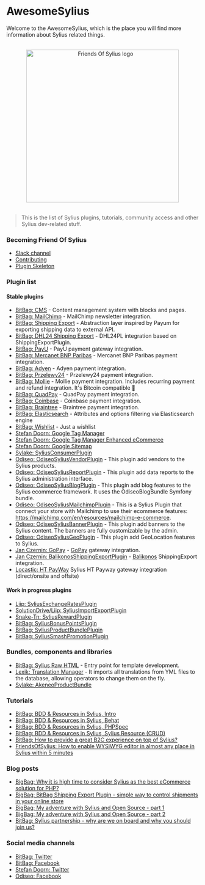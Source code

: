 # AwesomeSylius
Welcome to the AwesomeSylius, which is the place you will find more information about Sylius related things.

<p align="center">
  <br>
  <img width="400" src="./friends-of-sylius-logo.png" alt="Friends Of Sylius logo">
  <br>
  <br>
</p>

> This is the list of Sylius plugins, tutorials, community access and other Sylius dev-related stuff.

### Becoming Friend Of Sylius

- [Slack channel](http://sylius.org/slack)
- [Contributing](http://docs.sylius.org/en/latest/contributing/)
- [Plugin Skeleton](https://github.com/Sylius/PluginSkeleton)

### Plugin list

#### Stable plugins

- [BitBag: CMS](https://github.com/BitBagCommerce/SyliusCmsPlugin) - Content management system with blocks and pages.
- [BitBag: MailChimp](https://github.com/BitBagCommerce/SyliusMailChimpPlugin) - MailChimp newsletter integration.
- [BitBag: Shipping Export](https://github.com/BitBagCommerce/SyliusShippingExportPlugin) - Abstraction layer inspired by Payum for exporting shipping data to external API.
- [BitBag: DHL24 Shipping Export](https://github.com/BitBagCommerce/SyliusDHL24PlShippingExportPlugin) - DHL24PL integration based on ShippingExportPlugin.
- [BitBag: PayU](https://github.com/BitBagCommerce/SyliusPayUPlugin) - PayU payment gateway integration.
- [BitBag: Mercanet BNP Paribas](https://github.com/BitBagCommerce/SyliusMercanetBnpParibasPlugin) - Mercanet BNP Paribas payment integration.
- [BitBag: Adyen](https://github.com/BitBagCommerce/SyliusAdyenPlugin) - Adyen payment integration.
- [BitBag: Przelewy24](https://github.com/BitBagCommerce/SyliusPrzelewy24Plugin) - Przelewy24 payment integration.
- [BitBag: Mollie](https://github.com/BitBagCommerce/SyliusMolliePlugin) - Mollie payment integration. Includes recurring payment and refund integration. It's Bitcoin compatible :tada:
- [BitBag: QuadPay](https://github.com/BitBagCommerce/SyliusQuadPayPlugin) - QuadPay payment integration.
- [BitBag: Coinbase](https://github.com/BitBagCommerce/SyliusCoinbasePlugin) - Coinbase payment integration.
- [BitBag: Braintree](https://github.com/BitBagCommerce/SyliusBraintreePlugin) - Braintree payment integration.
- [BitBag: Elasticsearch](https://github.com/BitBagCommerce/SyliusElasticsearchPlugin) - Attributes and options filtering via Elasticsearch engine
- [BitBag: Wishlist](https://github.com/BitBagCommerce/SyliusWishlistPlugin) - Just a wishlist
- [Stefan Doorn: Google Tag Manager](https://github.com/stefandoorn/google-tag-manager-plugin)
- [Stefan Doorn: Google Tag Manager Enhanced eCommerce](https://github.com/stefandoorn/google-tag-manager-enhanced-ecommerce-plugin)
- [Stefan Doorn: Google Sitemap](https://github.com/stefandoorn/sitemap-plugin)
- [Sylake: SyliusConsumerPlugin](https://github.com/Sylake/SyliusConsumerPlugin)
- [Odiseo: OdiseoSyliusVendorPlugin](https://github.com/odiseoteam/SyliusVendorPlugin) - This plugin add vendors to the Sylius products.
- [Odiseo: OdiseoSyliusReportPlugin](https://github.com/odiseoteam/SyliusReportPlugin) - This plugin add data reports to the Sylius administration interface.
- [Odiseo: OdiseoSyliusBlogPlugin](https://github.com/odiseoteam/SyliusBlogPlugin) - This plugin add blog features to the Sylius ecommerce framework. It uses the OdiseoBlogBundle Symfony bundle.
- [Odiseo: OdiseoSyliusMailchimpPlugin](https://github.com/odiseoteam/SyliusMailchimpPlugin) - This is a Sylius Plugin that connect your store with Mailchimp to use their ecommerce features: https://mailchimp.com/en/resources/mailchimp-e-commerce.
- [Odiseo: OdiseoSyliusBannerPlugin](https://github.com/odiseoteam/SyliusBannerPlugin) - This plugin add banners to the Sylius content. The banners are fully customizable by the admin.
- [Odiseo: OdiseoSyliusGeoPlugin](https://github.com/odiseoteam/SyliusGeoPlugin) - This plugin add GeoLocation features to Sylius.
- [Jan Czernin: GoPay](https://github.com/czende/gopay-plugin) - [GoPay](https://gopay.com/en/) gateway integration.
- [Jan Czernin: BalikonosShippingExportPlugin](https://github.com/czende/BalikonosShippingExportPlugin) - [Balikonos](https://balikonos.cz/) ShippingExport integration.
- [Locastic: HT PayWay](http://github.com/locastic/SyliusHTPayWayPlugin) Sylius HT Payway gateway integration (direct/onsite and offsite) 

#### Work in progress plugins

- [Liip: SyliusExchangeRatesPlugin](https://github.com/FriendsOfSylius/SyliusExchangeRatesPlugin)
- [SolutionDrive/Liip: SyliusImportExportPlugin](https://github.com/FriendsOfSylius/SyliusImportExportPlugin)
- [Snake-Tn: SyliusRewardPlugin](https://github.com/Snake-Tn/SyliusRewardPlugin)
- [BitBag: SyliusBonusPointsPlugin](https://github.com/BitBagCommerce/SyliusBonusPointsPlugin)
- [BitBag: SyliusProductBundlePlugin](https://github.com/BitBagCommerce/SyliusProductBundlePlugin)
- [BitBag: SyliusSmashPromotionPlugin](https://github.com/BitBagCommerce/SyliusSmashPromotionPlugin)

### Bundles, components and libraries

- [BitBag: Sylius Raw HTML](https://github.com/BitBagCommerce/SyliusRawHtml) - Entry point for template development.
- [Lexik: Translation Manager](https://github.com/lexik/LexikTranslationBundle) - It imports all translations from YML files to the database, allowing operators to change them on the fly. 
- [Sylake: AkeneoProductBundle](https://github.com/Sylake/AkeneoProducerBundle)

### Tutorials

- [BitBag: BDD & Resources in Sylius, Intro](https://bitbag.shop/blog/working-with-bdd-and-resources-in-sylius-part-0-introduction)
- [BitBag: BDD & Resources in Sylius, Behat](https://bitbag.shop/blog/working-with-bdd-and-resources-in-sylius-part-1-Behat)
- [BitBag: BDD & Resources in Sylius, PHPSpec](https://bitbag.shop/blog/working-with-bdd-and-resources-in-sylius-part-2-phpspec)
- [BitBag: BDD & Resources in Sylius, Sylius Resource (CRUD)](https://bitbag.shop/blog/working-with-bdd-and-resources-in-sylius-part-3-resourcebundle)
- [BitBag: How to provide a great B2C experience on top of Sylius?](https://bitbag.shop/blog/how-to-provide-an-awesome-b2c-solution-on-top-of-sylius)
- [FriendsOfSylius: How to enable WYSIWYG editor in almost any place in Sylius within 5 minutes](https://github.com/friendsofsylius/AwesomeSylius/blob/master/StepByStep/WYSIWYG_EDITOR_IN_ANY_FORM.md)

### Blog posts

- [BigBag: Why it is high time to consider Sylius as the best eCommerce solution for PHP?](https://bitbag.pl/blog/why-it-is-high-time-to-consider-sylius-as-the-best-ecommerce-solution-for-php)
- [BigBag: BitBag Shipping Export Plugin - simple way to control shipments in your online store
](https://bitbag.shop/blog/bitbag-shipping-export-plugin-simple-way-to-control-shipments-in-your-online-store)
- [BigBag: My adventure with Sylius and Open Source - part 1
](https://bitbag.shop/blog/my-adventure-with-sylius-and-open-source-part-1)
- [BigBag: My adventure with Sylius and Open Source - part 2
](https://bitbag.shop/blog/my-adventure-with-sylius-and-open-source-part-2)
- [BitBag: Sylius partnership - why are we on board and why you should join us?](https://bitbag.shop/blog/sylius-partnership-why-are-we-on-board-and-why-you-should-join-us)

### Social media channels

- [BitBag: Twitter](https://twitter.com/BitBagCommerce)
- [BitBag: Facebook](https://www.facebook.com/bitbag/)
- [Stefan Doorn: Twitter](https://twitter.com/stefan_doorn)
- [Odiseo: Facebook](http://facebook.com/odiseoteam)
